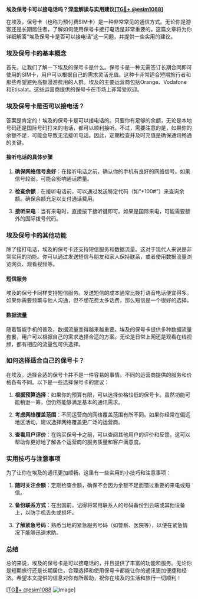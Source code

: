 **埃及保号卡可以接电话吗？深度解读与实用建议[[TG💪+ @esim1088](https://t.me/s/esim1088)]**

在埃及，保号卡（也称为预付费SIM卡）是一种非常常见的通信方式。无论你是游客还是长期居住者，了解如何使用保号卡接打电话是非常重要的。这篇文章将为你详细解答“埃及保号卡是否可以接电话”这一问题，并提供一些实用的建议。

### 埃及保号卡的基本概念

首先，让我们了解一下埃及的保号卡是什么。保号卡是一种无需签订长期合同即可使用的SIM卡，用户可以根据自己的需求灵活充值。这种卡非常适合短期旅行者和那些希望避免高额漫游费用的人群。埃及的主要运营商包括Orange、Vodafone和Etisalat。这些运营商提供的保号卡在市场上非常受欢迎。

### 埃及保号卡是否可以接电话？

答案是肯定的！埃及的保号卡是可以接电话的。只要你有足够的余额，无论是本地号码还是国际号码打来的电话，都可以顺利接听。不过，需要注意的是，如果你的余额不足，可能会导致无法接听电话。因此，定期检查并及时充值是确保通讯畅通的关键。

#### 接听电话的具体步骤

1. **确保网络信号良好**：在接听电话之前，确认你的手机有良好的网络信号。如果信号较弱，可能会影响通话质量。
   
2. **检查余额**：在接听电话前，可以通过发送特定代码（如“*100#”）来查询余额。确保余额充足以支付通话费用。

3. **接听来电**：当有来电时，直接按下接听键即可。如果是国际来电，可能需要额外的国际拨号代码。

### 埃及保号卡的其他功能

除了接打电话，埃及的保号卡还支持短信服务和数据流量。这对于现代人来说是非常实用的功能。你可以通过发送短信与朋友和家人保持联系，或者使用数据流量浏览网页、观看视频等。

#### 短信服务

埃及的保号卡同样支持短信服务。发送短信的成本通常比拨打语音电话便宜得多。如果你需要频繁与他人沟通，但不想花费太多话费，那么短信是一个很好的选择。

#### 数据流量

随着智能手机的普及，数据流量变得越来越重要。埃及的保号卡提供多种数据流量套餐，用户可以根据自己的需求选择合适的方案。无论是日常上网还是观看在线视频，都有相应的流量包可供选择。

### 如何选择适合自己的保号卡？

在埃及，选择合适的保号卡并不是一件容易的事情。不同的运营商提供的服务和价格各有不同。以下是一些选择保号卡的建议：

1. **根据预算选择**：如果你的预算有限，可以选择价格较低的保号卡。虽然功能可能稍逊一筹，但仍然能够满足基本的通讯需求。

2. **考虑网络覆盖范围**：不同运营商的网络覆盖范围有所不同。如果你经常在偏远地区活动，建议选择网络覆盖更广泛的运营商。

3. **查看用户评价**：在购买保号卡之前，可以查阅其他用户的评价和反馈。这可以帮助你更好地了解各个运营商的服务质量和客户满意度。

### 实用技巧与注意事项

为了让你在埃及的通讯更加顺畅，这里有一些实用的小技巧和注意事项：

1. **随时关注余额**：定期检查余额，确保不会因为余额不足而错过重要的来电或短信。

2. **备份联系方式**：在出国前，记得将常用联系人的号码备份到云端或其他设备上，以防手机丢失或损坏。

3. **了解紧急号码**：熟悉当地的紧急服务号码（如警察、医院等），以便在紧急情况下能够迅速求助。

### 总结

总的来说，埃及的保号卡是可以接电话的，并且提供了丰富的功能和服务。无论你是短期旅行还是长期居住，合理选择和使用保号卡都能让你的通讯更加便捷和经济。希望本文提供的信息对你有所帮助，祝你在埃及的生活和旅行一切顺利！

[[TG💪+ @esim1088](https://t.me/s/esim1088) ![Image](https://i.postimg.cc/4NQfJmqS/Snipaste-2025-05-13-00-14-12.png)]